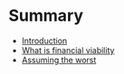 # Summary

* [Introduction](README.md)
* [What is financial viability](chapter1.md)
* [Assuming the worst](assuming_the_worst.md)

